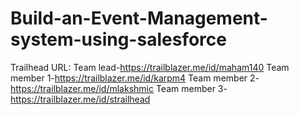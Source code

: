 # Build-an-Event-Management-system-using-salesforce
Trailhead URL:
Team lead-https://trailblazer.me/id/maham140
Team member 1-https://trailblazer.me/id/karpm4
Team member 2-https://trailblazer.me/id/mlakshmic
Team member 3-https://trailblazer.me/id/strailhead
